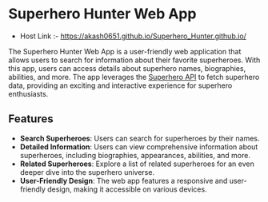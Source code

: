 # Superhero Hunter Web App

- Host Link :- https://akash0651.github.io/Superhero_Hunter.github.io/

The Superhero Hunter Web App is a user-friendly web application that allows users to search for information about their favorite superheroes. With this app, users can access details about superhero names, biographies, abilities, and more. The app leverages the [Superhero API](https://superheroapi.com/) to fetch superhero data, providing an exciting and interactive experience for superhero enthusiasts.



## Features

- **Search Superheroes**: Users can search for superheroes by their names.
- **Detailed Information**: Users can view comprehensive information about superheroes, including biographies, appearances, abilities, and more.
- **Related Superheroes**: Explore a list of related superheroes for an even deeper dive into the superhero universe.
- **User-Friendly Design**: The web app features a responsive and user-friendly design, making it accessible on various devices.




